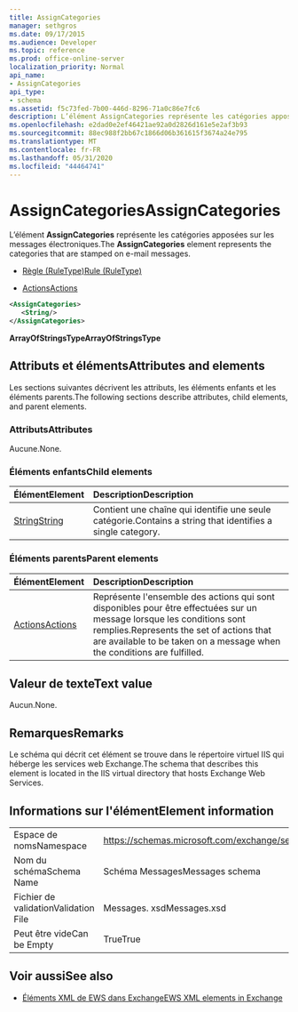 ```yaml
---
title: AssignCategories
manager: sethgros
ms.date: 09/17/2015
ms.audience: Developer
ms.topic: reference
ms.prod: office-online-server
localization_priority: Normal
api_name:
- AssignCategories
api_type:
- schema
ms.assetid: f5c73fed-7b00-446d-8296-71a0c86e7fc6
description: L’élément AssignCategories représente les catégories apposées sur les messages électroniques.
ms.openlocfilehash: e2dad0e2ef46421ae92a0d2826d161e5e2af3b93
ms.sourcegitcommit: 88ec988f2bb67c1866d06b361615f3674a24e795
ms.translationtype: MT
ms.contentlocale: fr-FR
ms.lasthandoff: 05/31/2020
ms.locfileid: "44464741"
---
```

# <a name="assigncategories"></a><span data-ttu-id="704ed-103">AssignCategories</span><span class="sxs-lookup"><span data-stu-id="704ed-103">AssignCategories</span></span>

<span data-ttu-id="704ed-104">L’élément **AssignCategories** représente les catégories apposées sur les messages électroniques.</span><span class="sxs-lookup"><span data-stu-id="704ed-104">The **AssignCategories** element represents the categories that are stamped on e-mail messages.</span></span> 
  
- [<span data-ttu-id="704ed-105">Règle (RuleType)</span><span class="sxs-lookup"><span data-stu-id="704ed-105">Rule (RuleType)</span></span>](rule-ruletype.md)
  
- [<span data-ttu-id="704ed-106">Actions</span><span class="sxs-lookup"><span data-stu-id="704ed-106">Actions</span></span>](actions.md)
  
```XML
<AssignCategories>
   <String/>
</AssignCategories>
```

 <span data-ttu-id="704ed-107">**ArrayOfStringsType**</span><span class="sxs-lookup"><span data-stu-id="704ed-107">**ArrayOfStringsType**</span></span>
## <a name="attributes-and-elements"></a><span data-ttu-id="704ed-108">Attributs et éléments</span><span class="sxs-lookup"><span data-stu-id="704ed-108">Attributes and elements</span></span>

<span data-ttu-id="704ed-109">Les sections suivantes décrivent les attributs, les éléments enfants et les éléments parents.</span><span class="sxs-lookup"><span data-stu-id="704ed-109">The following sections describe attributes, child elements, and parent elements.</span></span>
  
### <a name="attributes"></a><span data-ttu-id="704ed-110">Attributs</span><span class="sxs-lookup"><span data-stu-id="704ed-110">Attributes</span></span>

<span data-ttu-id="704ed-111">Aucune.</span><span class="sxs-lookup"><span data-stu-id="704ed-111">None.</span></span>
  
### <a name="child-elements"></a><span data-ttu-id="704ed-112">Éléments enfants</span><span class="sxs-lookup"><span data-stu-id="704ed-112">Child elements</span></span>

|<span data-ttu-id="704ed-113">**Élément**</span><span class="sxs-lookup"><span data-stu-id="704ed-113">**Element**</span></span>|<span data-ttu-id="704ed-114">**Description**</span><span class="sxs-lookup"><span data-stu-id="704ed-114">**Description**</span></span>|
|:-----|:-----|
|[<span data-ttu-id="704ed-115">String</span><span class="sxs-lookup"><span data-stu-id="704ed-115">String</span></span>](string.md) <br/> |<span data-ttu-id="704ed-116">Contient une chaîne qui identifie une seule catégorie.</span><span class="sxs-lookup"><span data-stu-id="704ed-116">Contains a string that identifies a single category.</span></span>  <br/> |
   
### <a name="parent-elements"></a><span data-ttu-id="704ed-117">Éléments parents</span><span class="sxs-lookup"><span data-stu-id="704ed-117">Parent elements</span></span>

|<span data-ttu-id="704ed-118">**Élément**</span><span class="sxs-lookup"><span data-stu-id="704ed-118">**Element**</span></span>|<span data-ttu-id="704ed-119">**Description**</span><span class="sxs-lookup"><span data-stu-id="704ed-119">**Description**</span></span>|
|:-----|:-----|
|[<span data-ttu-id="704ed-120">Actions</span><span class="sxs-lookup"><span data-stu-id="704ed-120">Actions</span></span>](actions.md) <br/> |<span data-ttu-id="704ed-121">Représente l'ensemble des actions qui sont disponibles pour être effectuées sur un message lorsque les conditions sont remplies.</span><span class="sxs-lookup"><span data-stu-id="704ed-121">Represents the set of actions that are available to be taken on a message when the conditions are fulfilled.</span></span>  <br/> |
   
## <a name="text-value"></a><span data-ttu-id="704ed-122">Valeur de texte</span><span class="sxs-lookup"><span data-stu-id="704ed-122">Text value</span></span>

<span data-ttu-id="704ed-123">Aucun.</span><span class="sxs-lookup"><span data-stu-id="704ed-123">None.</span></span>
  
## <a name="remarks"></a><span data-ttu-id="704ed-124">Remarques</span><span class="sxs-lookup"><span data-stu-id="704ed-124">Remarks</span></span>

<span data-ttu-id="704ed-125">Le schéma qui décrit cet élément se trouve dans le répertoire virtuel IIS qui héberge les services web Exchange.</span><span class="sxs-lookup"><span data-stu-id="704ed-125">The schema that describes this element is located in the IIS virtual directory that hosts Exchange Web Services.</span></span>
  
## <a name="element-information"></a><span data-ttu-id="704ed-126">Informations sur l'élément</span><span class="sxs-lookup"><span data-stu-id="704ed-126">Element information</span></span>

|||
|:-----|:-----|
|<span data-ttu-id="704ed-127">Espace de noms</span><span class="sxs-lookup"><span data-stu-id="704ed-127">Namespace</span></span>  <br/> |https://schemas.microsoft.com/exchange/services/2006/messages  <br/> |
|<span data-ttu-id="704ed-128">Nom du schéma</span><span class="sxs-lookup"><span data-stu-id="704ed-128">Schema Name</span></span>  <br/> |<span data-ttu-id="704ed-129">Schéma Messages</span><span class="sxs-lookup"><span data-stu-id="704ed-129">Messages schema</span></span>  <br/> |
|<span data-ttu-id="704ed-130">Fichier de validation</span><span class="sxs-lookup"><span data-stu-id="704ed-130">Validation File</span></span>  <br/> |<span data-ttu-id="704ed-131">Messages. xsd</span><span class="sxs-lookup"><span data-stu-id="704ed-131">Messages.xsd</span></span>  <br/> |
|<span data-ttu-id="704ed-132">Peut être vide</span><span class="sxs-lookup"><span data-stu-id="704ed-132">Can be Empty</span></span>  <br/> |<span data-ttu-id="704ed-133">True</span><span class="sxs-lookup"><span data-stu-id="704ed-133">True</span></span>  <br/> |
   
## <a name="see-also"></a><span data-ttu-id="704ed-134">Voir aussi</span><span class="sxs-lookup"><span data-stu-id="704ed-134">See also</span></span>

- [<span data-ttu-id="704ed-135">Éléments XML de EWS dans Exchange</span><span class="sxs-lookup"><span data-stu-id="704ed-135">EWS XML elements in Exchange</span></span>](ews-xml-elements-in-exchange.md)

